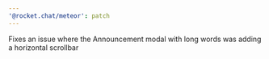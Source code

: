 ```yaml
---
'@rocket.chat/meteor': patch
---
```


Fixes an issue where the Announcement modal with long words was adding a horizontal scrollbar
